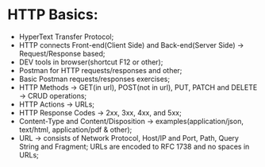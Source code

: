 # HTTP Basics:

* HyperText Transfer Protocol;
* HTTP connects Front-end(Client Side) and Back-end(Server Side) -> Request/Response based;
* DEV tools in browser(shortcut F12 or other);
* Postman for HTTP requests/responses and other;
* Basic Postman requests/responses exercises;
* HTTP Methods -> GET(in url), POST(not in url), PUT, PATCH and DELETE -> CRUD operations;
* HTTP Actions -> URLs;
* HTTP Response Codes -> 2xx, 3xx, 4xx, and 5xx;
* Content-Type and Content/Disposition -> examples(application/json, text/html, application/pdf & other);
* URL -> consists of Network Protocol, Host/IP and Port, Path, Query String and Fragment; URLs are encoded to RFC 1738 and no spaces in URLs;
